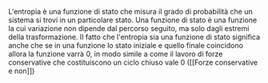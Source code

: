 L'entropia è una funzione di stato che misura il grado di probabilità che un sistema si trovi in un particolare stato.
Una funzione di stato è una funzione la cui variazione non dipende dal percorso seguito, ma solo dagli estremi della trasformazione.
Il fatto che l'entropia sia una funzione di stato significa anche che se in una funzione lo stato iniziale e quello finale coincidono allora la funzione varrà 0, in modo simile a come il lavoro di forze conservative che costituiscono un ciclo chiuso vale 0 ([[Forze conservative e non]])
